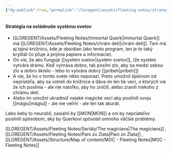 ```yaml
---
{"dg-publish":true,"permalink":"/loregent/assets/fleeting-notes/strategia-na-ovladnutie-systemu-svetov-napad/"}
---
```



#### Stratégia na ovládnutie systému svetov

- [[LOREGENT/Assets/Fleeting Notes/Immortal Querk\|Immortal Querk]] má [[LOREGENT/Assets/Fleeting Notes/chrám detí\|chrám detí]]. Tam má aj tajnú knižnicu, kde je obsidian (ako tento program, len je to taký kryštál čo pľuje a prijíma papiere a informácie). 
- On vie, že ako funguje [[systém svetov\|systém svetov]], (že systém vytvára drámu. Keď vyhráva dobro, tak posilní zlo, aby sa medzi sebou zlo a dobro škrelo - lebo to vytvára dobrý [[príbeh\|príbeh]])
- A vie, že ho v tomto svete nikto neporazí. Preto umožnil špiónom od nepriateľa, aby sa votreli do knižnice a dáva im len tie veci, o ktorých vie že ich posilnia - ale nie natoľko, aby ho zničili, alebo zranili niekoho z chrámu detí.
- Alebo im umožní ukradnúť nejaké magické veci aby posilnili svoju [[mágiu\|mágiu]] - ale nie veľmi - ale len tak akurát.

Lebo keby to neurobil, zasiahli by [[MON\|MON]] a oni by nepriateľov posilnili spôsobom, aký by Querkovi spôsobil omnoho väčšie problémy.


[[LOREGENT/Assets/Fleeting Notes/Seriály/The magicians\|The magicians]] , [[LOREGENT/Assets/Fleeting Notes/Pani zo Zlata\|Pani zo Zlata]] , [[LOREGENT/Assets/Structure/Map of content/MOC - Fleeting Notes\|MOC - Fleeting Notes]]